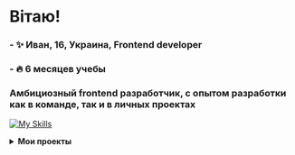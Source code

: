 # <div>Вітаю!</div>

  ### - ✨ Иван, 16, Украина, Frontend developer
  ### - 🔥 6 месяцев учебы
  ### Амбициозный frontend разработчик, с опытом разработки как в команде, так и в личных проектах

 [![My Skills](https://skillicons.dev/icons?i=html,css,js,scss,react,ts,nodejs,express,mongodb,redux,next,docker,figma,firebase,vite,webpack,yarn,tailwind&theme=light)](https://skillicons.dev)

<details>
  
  <summary><strong>Мои проекты</strong></summary>

  <br />
  
  [Cave-Find](https://github.com/Monobladegg/cave-find) [Cave-Find Deploy](cave-find.vercel.app) (Завершенный в конце июня 2024 года) (Личный) <br/>
  [Daily-Track](https://github.com/Monobladegg/daily-track) (В разработке с 01.07.24) (Личный) <br/>
  [Books-Shop](https://github.com/ResEmCode/BooksShop) (В разработке с 01.07.24) (Командный) <br/>

</details>
